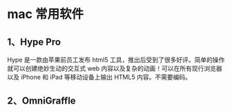 # mac 常用软件

## 1、Hype Pro

Hype 是一款由苹果前员工发布 html5 工具，推出后受到了很多好评。简单的操作就可以创建绝妙生动的交互式 web 内容以及复杂的动画！可以在所有现行浏览器以及 iPhone 和 iPad 等移动设备上输出 HTML5 内容。不需要编码。

## 2、OmniGraffle

